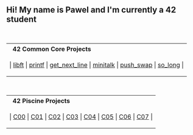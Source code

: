 ## Hi! My name is Pawel and I'm currently a 42 student
<br>
<table>
<tr>
<th align="left"> &nbsp; 42 Common Core Projects</th>
</tr>
<tr>
<td>

| [libft](https://github.com/paprzyby/42-Common-Core/tree/main/libft) | [printf](https://github.com/paprzyby/42-Common-Core/tree/main/printf) | [get_next_line](https://github.com/paprzyby/42-Common-Core/tree/main/get_next_line)
| [minitalk](https://github.com/paprzyby/42-Common-Core/tree/main/minitalk) | [push_swap](https://github.com/paprzyby/42-Common-Core/tree/main/push_swap) | [so_long](https://github.com/paprzyby/42-Common-Core/tree/main/so_long) |

</td>
</tr> </table>
<br>
<table>
<tr>
<th align="left"> &nbsp; 42 Piscine Projects</th>
</tr>
<tr>
<td>

| [C00](https://github.com/paprzyby/42-Piscine/tree/main/C00) | [C01](https://github.com/paprzyby/42-Piscine/tree/main/C01) | [C02](https://github.com/paprzyby/42-Piscine/tree/main/C02)
| [C03](https://github.com/paprzyby/42-Piscine/tree/main/C03) | [C04](https://github.com/paprzyby/42-Piscine/tree/main/C04) | [C05](https://github.com/paprzyby/42-Piscine/tree/main/C05)
| [C06](https://github.com/paprzyby/42-Piscine/tree/main/C06) | [C07](https://github.com/paprzyby/42-Piscine/tree/main/C07) |

</td> </tr> </table>
</td>
</tr> </table>
<br>
